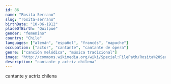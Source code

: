 ```yaml
---
id: 86
name: "Rosita Serrano"
slug: "rosita-serrano"
birthDate: "10-06-1912"
placeOfBirth: "Quilpué"
gender: "femenino"
country: "Chile"
languages: ["alemán", "español", "francés", "mapuche"]
occupation: ["actor", "cantante", "cantante de ópera"]
genre: ["canción melódica", "música tradicional"]
image: "http://commons.wikimedia.org/wiki/Special:FilePath/Rosita%20Serrano%20%281941%29.jpg"
description: "cantante y actriz chilena"
---
```


cantante y actriz chilena
